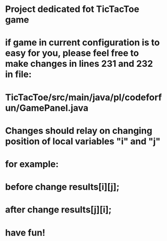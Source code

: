 # Project dedicated fot TicTacToe game
# if game in current configuration is to easy for you, please feel free to make changes in lines 231 and 232 in file:
#  TicTacToe/src/main/java/pl/codeforfun/GamePanel.java
# Changes should relay on changing position of local variables "i" and "j"
# for example:
# before change results[i][j];
# after change  results[j][i];
# have fun!
